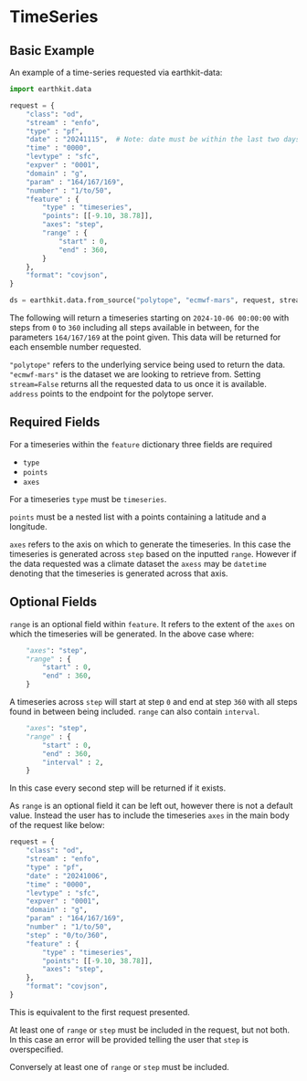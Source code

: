 # TimeSeries

## Basic Example

<!-- ### Polytope-mars

A basic example of requesting a timeseries using polytope-mars:

```python
from polytope_mars.api import PolytopeMars

request = {
    "class": "od",
    "stream" : "enfo",
    "type" : "pf",
    "date" : "20241006",
    "time" : "0000",
    "levtype" : "sfc",
    "expver" : "0079", 
    "domain" : "g",
    "param" : "164/167/169",
    "number" : "1/to/50",
    "feature" : {
        "type" : "timeseries",
        "points": [[-9.10, 38.78]],
        "axes": "step",
        "range" : {
            "start" : 0,
            "end" : 360,
        }
    },
    "format": "covjson",
}

result = PolytopeMars().extract(request)
```

The following will return a timeseries starting on `2024-10-06 00:00:00` with steps from `0` to `360` including all steps available in between, for the parameters `164/167/169` at the point given. This data will be returned for each ensemble number requested.

Notes: 
* The data has to exist in the data source pointed to in the config.
* No config is provided via the PolytopeMars interface so a config will be loaded from the default locations. The config can also be passed directly via the interface.

### Earthkit-data -->

An example of a time-series requested via earthkit-data:

```python
import earthkit.data

request = {
    "class": "od",
    "stream" : "enfo",
    "type" : "pf",
    "date" : "20241115",  # Note: date must be within the last two days 
    "time" : "0000",
    "levtype" : "sfc",
    "expver" : "0001", 
    "domain" : "g",
    "param" : "164/167/169",
    "number" : "1/to/50",
    "feature" : {
        "type" : "timeseries",
        "points": [[-9.10, 38.78]],
        "axes": "step",
        "range" : {
            "start" : 0,
            "end" : 360,
        }
    },
    "format": "covjson",
}

ds = earthkit.data.from_source("polytope", "ecmwf-mars", request, stream=False, address='polytope.ecmwf.int')
```
The following will return a timeseries starting on `2024-10-06 00:00:00` with steps from `0` to `360` including all steps available in between, for the parameters `164/167/169` at the point given. This data will be returned for each ensemble number requested.

`"polytope"` refers to the underlying service being used to return the data. `"ecmwf-mars"` is the dataset we are looking to retrieve from. Setting `stream=False` returns all the requested data to us once it is available. `address` points to the endpoint for the polytope server.

## Required Fields

For a timeseries within the `feature` dictionary three fields are required

* `type`
* `points`
* `axes`

For a timeseries `type` must be `timeseries`.

`points` must be a nested list with a points containing a latitude and a longitude.

`axes` refers to the axis on which to generate the timeseries. In this case the timeseries is generated across `step` based on the inputted `range`. However if the data requested was a climate dataset the `axess` may be `datetime` denoting that the timeseries is generated across that axis.


## Optional Fields

`range` is an optional field within `feature`. It refers to the extent of the `axes` on which the timeseries will be generated. In the above case where:

```python
    "axes": "step",
    "range" : {
        "start" : 0,
        "end" : 360,
    }
```

A timeseries across `step` will start at step `0` and end at step `360` with all steps found in between being included. `range` can also contain `interval`.

```python
    "axes": "step",
    "range" : {
        "start" : 0,
        "end" : 360,
        "interval" : 2,
    }
```
In this case every second step will be returned if it exists.

As `range` is an optional field it can be left out, however there is not a default value. Instead the user has to include the timeseries `axes` in the main body of the request like below:

```python
request = {
    "class": "od",
    "stream" : "enfo",
    "type" : "pf",
    "date" : "20241006",
    "time" : "0000",
    "levtype" : "sfc",
    "expver" : "0001", 
    "domain" : "g",
    "param" : "164/167/169",
    "number" : "1/to/50",
    "step" : "0/to/360",
    "feature" : {
        "type" : "timeseries",
        "points": [[-9.10, 38.78]],
        "axes": "step",
    },
    "format": "covjson",
}
```

This is equivalent to the first request presented. 

At least one of `range` or `step` must be included in the request, but not both. In this case an error will be provided telling the user that `step` is overspecified.

Conversely at least one of `range` or `step` must be included.
